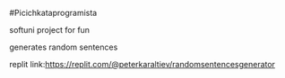 #Picichkataprogramista

softuni project for fun

generates random sentences

replit link:https://replit.com/@peterkaraltiev/randomsentencesgenerator

